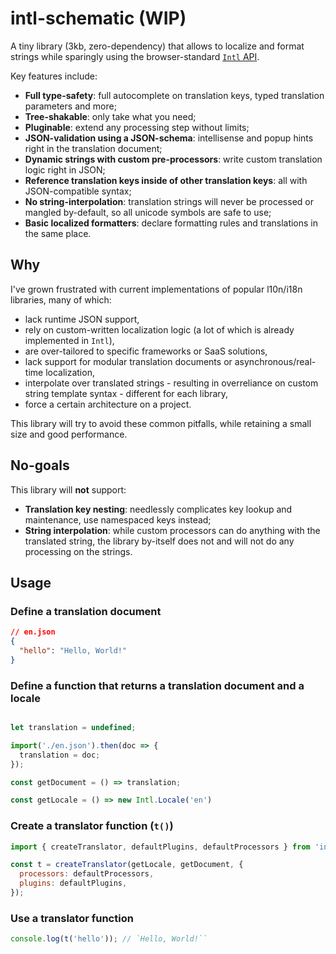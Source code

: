 # intl-schematic (WIP)

A tiny library (3kb, zero-dependency) that allows to localize and format strings while sparingly using the browser-standard [`Intl` API](https://developer.mozilla.org/en-US/docs/Web/JavaScript/Reference/Global_Objects/Intl).

Key features include:
- **Full type-safety**: full autocomplete on translation keys, typed translation parameters and more;
- **Tree-shakable**: only take what you need;
- **Pluginable**: extend any processing step without limits;
- **JSON-validation using a JSON-schema**: intellisense and popup hints right in the translation document;
- **Dynamic strings with custom pre-processors**: write custom translation logic right in JSON;
- **Reference translation keys inside of other translation keys**: all with JSON-compatible syntax;
- **No string-interpolation**: translation strings will never be processed or mangled by-default, so all unicode symbols are safe to use;
- **Basic localized formatters**: declare formatting rules and translations in the same place.

## Why

I've grown frustrated with current implementations of popular l10n/i18n libraries, many of which:
- lack runtime JSON support,
- rely on custom-written localization logic (a lot of which is already implemented in `Intl`),
- are over-tailored to specific frameworks or SaaS solutions,
- lack support for modular translation documents or asynchronous/real-time localization,
- interpolate over translated strings - resulting in overreliance on custom string template syntax - different for each library,
- force a certain architecture on a project.

This library will try to avoid these common pitfalls, while retaining a small size and good performance.


## No-goals

This library will **not** support:
- **Translation key nesting**: needlessly complicates key lookup and maintenance, use namespaced keys instead;
- **String interpolation**: while custom processors can do anything with the translated string, the library by-itself does not and will not do any processing on the strings.

## Usage

### Define a translation document

```json
// en.json
{
  "hello": "Hello, World!"
}
```

### Define a function that returns a translation document and a locale

```js

let translation = undefined;

import('./en.json').then(doc => {
  translation = doc;
});

const getDocument = () => translation;

const getLocale = () => new Intl.Locale('en')
```

### Create a translator function (`t()`)

```js
import { createTranslator, defaultPlugins, defaultProcessors } from 'intl-schematic';

const t = createTranslator(getLocale, getDocument, {
  processors: defaultProcessors,
  plugins: defaultPlugins,
});
```

### Use a translator function

```js
console.log(t('hello')); // `Hello, World!``
```

